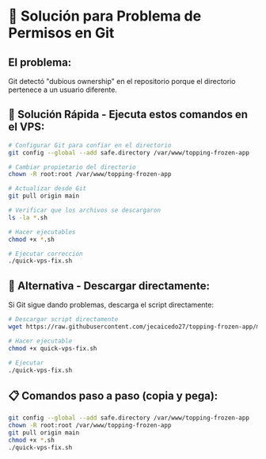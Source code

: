 # 🔧 Solución para Problema de Permisos en Git

## El problema:
Git detectó "dubious ownership" en el repositorio porque el directorio pertenece a un usuario diferente.

## 🚀 Solución Rápida - Ejecuta estos comandos en el VPS:

```bash
# Configurar Git para confiar en el directorio
git config --global --add safe.directory /var/www/topping-frozen-app

# Cambiar propietario del directorio
chown -R root:root /var/www/topping-frozen-app

# Actualizar desde Git
git pull origin main

# Verificar que los archivos se descargaron
ls -la *.sh

# Hacer ejecutables
chmod +x *.sh

# Ejecutar corrección
./quick-vps-fix.sh
```

## 🔄 Alternativa - Descargar directamente:

Si Git sigue dando problemas, descarga el script directamente:

```bash
# Descargar script directamente
wget https://raw.githubusercontent.com/jecaicedo27/topping-frozen-app/main/quick-vps-fix.sh

# Hacer ejecutable
chmod +x quick-vps-fix.sh

# Ejecutar
./quick-vps-fix.sh
```

## 📋 Comandos paso a paso (copia y pega):

```bash
git config --global --add safe.directory /var/www/topping-frozen-app
chown -R root:root /var/www/topping-frozen-app
git pull origin main
chmod +x *.sh
./quick-vps-fix.sh
